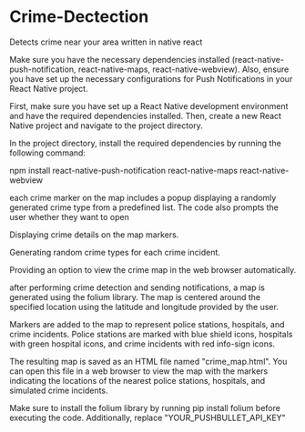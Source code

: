 # Crime-Dectection
Detects crime near your area written in native react

Make sure you have the necessary dependencies installed (react-native-push-notification, react-native-maps, react-native-webview). Also, ensure you have set up the necessary configurations for Push Notifications in your React Native project.

First, make sure you have set up a React Native development environment and have the required dependencies installed. Then, create a new React Native project and navigate to the project directory.

In the project directory, install the required dependencies by running the following command: 

npm install react-native-push-notification react-native-maps react-native-webview 

each crime marker on the map includes a popup displaying a randomly generated crime type from a predefined list. The code also prompts the user whether they want to open  

Displaying crime details on the map markers.

Generating random crime types for each crime incident.

Providing an option to view the crime map in the web browser automatically.

after performing crime detection and sending notifications, a map is generated using the folium library. The map is centered around the specified location using the latitude and longitude provided by the user.

Markers are added to the map to represent police stations, hospitals, and crime incidents. Police stations are marked with blue shield icons, hospitals with green hospital icons, and crime incidents with red info-sign icons.

The resulting map is saved as an HTML file named "crime_map.html". You can open this file in a web browser to view the map with the markers indicating the locations of the nearest police stations, hospitals, and simulated crime incidents.

Make sure to install the folium library by running pip install folium before executing the code. Additionally, replace "YOUR_PUSHBULLET_API_KEY" 

